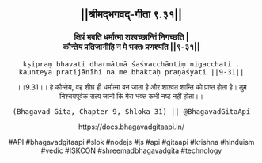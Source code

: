 <center><h2>||श्रीमद्‍भगवद्‍-गीता ९.३१||</h2>
<h3>क्षिप्रं भवति धर्मात्मा शश्वच्छान्तिं निगच्छति |<br/>कौन्तेय प्रतिजानीहि न मे भक्तः प्रणश्यति ||९-३१||</h3>
<pre>kṣipraṃ bhavati dharmātmā śaśvacchāntiṃ nigacchati .<br/>kaunteya pratijānīhi na me bhaktaḥ praṇaśyati ||9-31||</pre>
<p>।।9.31।। हे कौन्तेय, वह शीघ्र ही धर्मात्मा बन जाता है और शाश्वत शान्ति को प्राप्त होता है। तुम निश्चयपूर्वक सत्य जानो कि मेरा भक्त कभी नष्ट नहीं होता।।</p>
<pre>(Bhagavad Gita, Chapter 9, Shloka 31) || @BhagavadGitaApi</pre><p>https://docs.bhagavadgitaapi.in/</p><p>#API #bhagavadgitaapi #slok #nodejs #js #api #gitaapi #krishna #hinduism #vedic #ISKCON #shreemadbhagavadgita #technology</p></center>